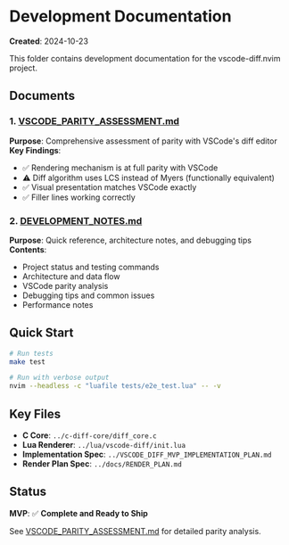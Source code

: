 # Development Documentation

**Created**: 2024-10-23

This folder contains development documentation for the vscode-diff.nvim project.

## Documents

### 1. [VSCODE_PARITY_ASSESSMENT.md](./VSCODE_PARITY_ASSESSMENT.md)
**Purpose**: Comprehensive assessment of parity with VSCode's diff editor  
**Key Findings**:
- ✅ Rendering mechanism is at full parity with VSCode
- ⚠️ Diff algorithm uses LCS instead of Myers (functionally equivalent)
- ✅ Visual presentation matches VSCode exactly
- ✅ Filler lines working correctly

### 2. [DEVELOPMENT_NOTES.md](./DEVELOPMENT_NOTES.md)
**Purpose**: Quick reference, architecture notes, and debugging tips  
**Contents**:
- Project status and testing commands
- Architecture and data flow
- VSCode parity analysis
- Debugging tips and common issues
- Performance notes

## Quick Start

```bash
# Run tests
make test

# Run with verbose output
nvim --headless -c "luafile tests/e2e_test.lua" -- -v
```

## Key Files

- **C Core**: `../c-diff-core/diff_core.c`
- **Lua Renderer**: `../lua/vscode-diff/init.lua`  
- **Implementation Spec**: `../VSCODE_DIFF_MVP_IMPLEMENTATION_PLAN.md`
- **Render Plan Spec**: `../docs/RENDER_PLAN.md`

## Status

**MVP**: ✅ **Complete and Ready to Ship**

See [VSCODE_PARITY_ASSESSMENT.md](./VSCODE_PARITY_ASSESSMENT.md) for detailed parity analysis.

